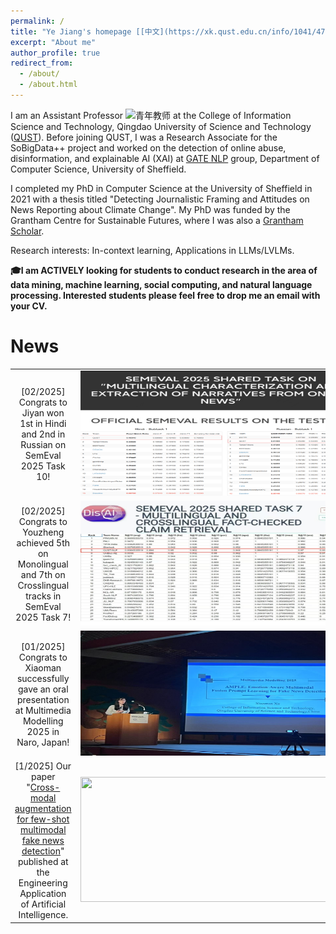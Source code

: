 ```yaml
---
permalink: /
title: "Ye Jiang's homepage [[中文](https://xk.qust.edu.cn/info/1041/4713.htm)]"
excerpt: "About me"
author_profile: true
redirect_from: 
  - /about/
  - /about.html
---
```


I am an Assistant Professor <img src="https://github.githubassets.com/images/icons/emoji/unicode/1fad1.png?v8" alt= "青年教师" width="20" height="20"> at the College of Information Science and Technology, Qingdao University of Science and Technology ([QUST](https://xk.qust.edu.cn/info/1041/4713.htm)).  Before joining QUST, I was a Research Associate for the SoBigData++ project and worked on the detection of online abuse, disinformation, and explainable AI (XAI) at [GATE NLP](https://gate.ac.uk/) group, Department of Computer Science, University of Sheffield. 

I completed my PhD in Computer Science at the University of Sheffield in 2021 with a thesis titled "Detecting Journalistic Framing and Attitudes on News Reporting about Climate Change". My PhD was funded by the Grantham Centre for Sustainable Futures, where I was also a [Grantham Scholar](https://grantham.sheffield.ac.uk/scholars/ye-jiang-2/). 

Research interests: In-context learning, Applications in LLMs/LVLMs.

**🎓I am ACTIVELY looking for students to conduct research in the area of data mining, machine learning, social computing, and natural language processing. Interested students please feel free to drop me an email with your CV.**

News
======

|||
|:--:|:--:|
| [02/2025] Congrats to Jiyan won 1st in Hindi and 2nd in Russian on SemEval 2025 Task 10!  | <img src="https://github.com/zgjiangtoby/zgjiangtoby.github.io/blob/master/files/task10_all.png" width="450" height="200">  |
| [02/2025] Congrats to Youzheng achieved 5th on Monolingual and 7th on Crosslingual tracks in SemEval 2025 Task 7!  | <img src="https://github.com/zgjiangtoby/zgjiangtoby.github.io/blob/master/files/task7_all.png" width="450" height="200">  |
| [01/2025] Congrats to Xiaoman successfully gave an oral presentation at Multimedia Modelling 2025 in Naro, Japan!  | <img src="https://github.com/zgjiangtoby/zgjiangtoby.github.io/blob/master/files/20250306091446.jpg" width="450" height="200">  |
| [1/2025] Our paper "[Cross-modal augmentation for few-shot multimodal fake news detection](https://www.sciencedirect.com/science/article/pii/S0952197624020906)" published at the Engineering Application of Artificial Intelligence.  | <img src="https://ars.els-cdn.com/content/image/1-s2.0-S0952197624020906-gr2.jpg" width="450" height="200">  |

